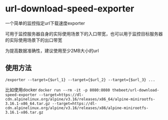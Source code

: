 # url-download-speed-exporter

一个简单的监控指定url下载速度exporter

可用于监控服务器自身的实际使用场景下的入口带宽，也可以用于监控目标服务器的实际使用场景下的出口带宽

为提高数据准确性，建议使用至少2MB大小的url

## 使用方法
`/exporter --target={$url_1} --target={$url_2} --target={$url_3} ...`

比如使用docker
```docker run --rm -it -p 8080:8080 thebeet/url-download-speed-exporter --target=https://dl-cdn.alpinelinux.org/alpine/v3.16/releases/x86_64/alpine-minirootfs-3.16.1-x86_64.tar.gz --target=https://dl-cdn.alpinelinux.org/alpine/v3.16/releases/x86/alpine-minirootfs-3.16.1-x86.tar.gz```
